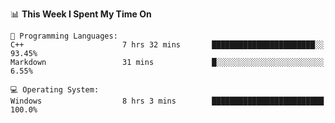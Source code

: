 
<!--START_SECTION:waka-->
📊 **This Week I Spent My Time On** 

```text
💬 Programming Languages: 
C++                      7 hrs 32 mins       ███████████████████████░░   93.45% 
Markdown                 31 mins             █░░░░░░░░░░░░░░░░░░░░░░░░   6.55%

💻 Operating System: 
Windows                  8 hrs 3 mins        █████████████████████████   100.0%

```


<!--END_SECTION:waka-->
